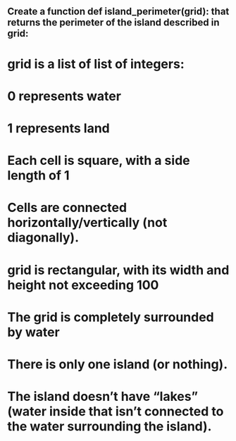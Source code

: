 ## Create a function def island_perimeter(grid): that returns the perimeter of the island described in grid:

# grid is a list of list of integers:
# 0 represents water
# 1 represents land
# Each cell is square, with a side length of 1
# Cells are connected horizontally/vertically (not diagonally).
# grid is rectangular, with its width and height not exceeding 100
# The grid is completely surrounded by water
# There is only one island (or nothing).
# The island doesn’t have “lakes” (water inside that isn’t connected to the water surrounding the island).